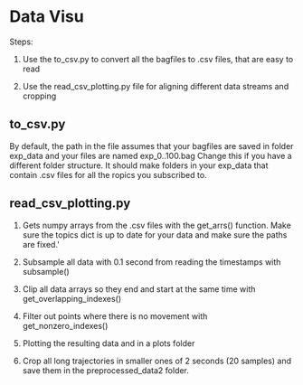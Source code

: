 # Data Visu

Steps:

1. Use the to_csv.py to convert all the bagfiles to .csv files, that are easy to read

2. Use the read_csv_plotting.py file for aligning different data streams and cropping


## to_csv.py
By default, the path in the file assumes that your bagfiles are saved in folder exp_data and your files are named exp_0..100.bag
Change this if you have a different folder structure. It should make folders in your exp_data that contain .csv files for all the ropics you subscribed to.

## read_csv_plotting.py

1. Gets numpy arrays from the .csv files with the get_arrs() function. Make sure the topics dict is up to date for your data and make sure the paths are fixed.'

2. Subsample all data with 0.1 second from reading the timestamps with subsample()

3. Clip all data arrays so they end and start at the same time with get_overlapping_indexes()

4. Filter out points where there is no movement with get_nonzero_indexes()

5. Plotting the resulting data and in a plots folder

6. Crop all long trajectories in smaller ones of 2 seconds (20 samples) and save them in the preprocessed_data2 folder.





